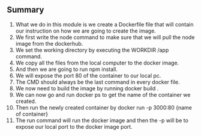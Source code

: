 ## Summary
1. What we do in this module is we create a Dockerfile file that will contain our instruction on how we are going to create the image.
2. We first write the node command to make sure that we will pull the node image from the dockerhub.
3. We set the working directory by executing the WORKDIR /app command.
4. We copy all the files from the local computer to the docker image. 
5. And then we are going to run npm install.
6. We will expose the port 80 of the container to our local pc. 
7. The CMD should always be the last command in every docker file.
8. We now need to build the image by running docker build .
9. We can now go and run docker ps to get the name of the container we created.
10. Then run the newly created container by
    docker run -p 3000:80 {name of container}
11. The run command will run the docker image and then the -p will be to expose our local port to the docker image port. 
